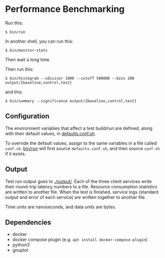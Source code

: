 Performance Benchmarking
========================
Run this:
```console
$ bin/run
```

In another shell, you can run this:
```console
$ bin/monitor-stats
```

Then wait a long time.

Then run this:
```console
$ bin/histogram --xdivisor 1000 --cutoff 500000 --bins 200 output/{baseline,control,test}
```

and this:
```console
$ bin/summary --significance output/{baseline,control,test}
```

Configuration
-------------
The environment variables that affect a test build/run are defined, along with
their default values, in [defaults.conf.sh][1].

To override the default values, assign to the same variables in a file called
`conf.sh`. [bin/run][2] will first source `defaults.conf.sh`, and then source
`conf.sh` if it exists.

Output
------
Test run output goes to [./output/][3]. Each of the three client services write
their round-trip latency numbers to a file.  Resource consumption statistics are
written to another file. When the test is finished, service logs (standard
output and error of each service) are written together to another file.

Time units are nanoseconds, and data units are bytes.

Dependencies
------------
- docker
- docker compose plugin (e.g. `apt install docker-compose-plugin`)
- python3
- gnuplot

[1]: ./defaults.conf.sh
[2]: ./bin/run
[3]: ./output
